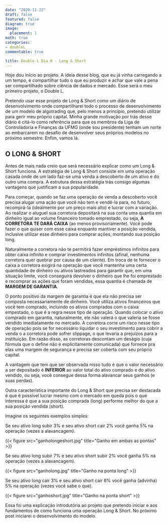 ```yaml
---
date: "2020-11-22"
draft: false
featured: false
diagram: true
image:
  placement: 1
math: true
categories:
- doubleL
commentable: true

title: Double L Dia 0 - Long & Short
---
```



  Hoje dou início ao projeto. A ideia desse blog, que eu já vinha carregando a um tempo, é compartilhar tudo o que eu produzir e achar que vale a pena ser compartilhado sobre ciência de dados e mercado. Esse será o meu primeiro projeto, o Double L.

  Pretendo usar esse projeto de Long & Short como um diário de desenvolvimento onde compartilharei todo o processo de desenvolvimento de um modelo de algotrading que, pelo menos a princípio, pretendo utilizar para gerir meu próprio capital. Minha grande motivação por trás desse diário é citá-lo como referência para que os membros da Liga de Controladoria e Finanças da UFMG (onde sou presidente) tenham um norte ao embarcarem no desafio de desenvolver seus próprios modelos no próximo semestre. Enfim, vamos lá.

## O LONG & SHORT

  Antes de mais nada creio que será necessário explicar como um Long & Short funciona. A estratégia de Long & Short consiste em uma operação casada onde de um lado faz-se uma venda a descoberto de um ativo e do outro uma compra. A estrutura dessa estratégia trás consigo algumas vantagens que justificam a sua popularidade.

  Para começar, quando se faz uma operação de venda a descoberto você precisa alugar uma ação que você não tem e vendê-la para, no futuro, recomprá-la (idealmente por um preço mais alto) e lucrar com a variação. Ao realizar o aluguel sua corretora depositará na sua conta uma quantia em dinheiro igual ao volume financeiro tomado emprestado, ou seja, **A CORRETORA TE DARÁ CAIXA** (ao menos provisoriamente). Você pode fazer o que quiser com esse caixa enquanto mantiver a posição vendida, inclusive utilizar esse dinheiro para comprar ações, montando sua posição long.

  Naturalmente a corretora não te permitirá fazer empréstimos infinitos para obter caixa infinito e comprar investimentos infinitos (afinal, nenhuma corretora quer quebrar por causa de um cliente). Em troca de te fornecer o caixa a corretora exigirá na operação que você mantenha uma certa quantidade de dinheiro ou ativos lastreados para garantir que, em uma situação limite, você conseguirá devolver o dinheiro que lhe foi emprestado e recomprar as ações que foram vendidas, essa quantia é chamada de **MARGEM DE GARANTIA**.

  O ponto positivo da margem de garantia é que ela não precisa ser composta necessariamente de dinheiro. Você utiliza ativos financeiros que você tem comprado, incluindo os ativos comprados com o caixa empestado, o que é a regra nesse tipo de operação. Quando colocar o ativo comprado em garantia, naturalmente, ele não valerá o que valeria se fosse vendido imediatamente no mercado. A corretora corre um risco nesse tipo de operação pois se for necessário liquidar o seu investimento para cobrir a venda o a corretora pode sofrer slippage, o que levaria a prejuízos para a instituição. Em razão disso, as corretoras descontam um deságio (cuja fórmula que o define não é explicitamente comunicada) que fornece pra elas uma margem de segurança e precisa ser coberta com seu próprio capital.

  A vantagem que tem que ser observada nisso tudo é que o valor necessário a ser depositado é **INFERIOR** ao valor total do ativo comprado e do ativo vendido, ou seja, você consegue dessa forma alavancar seus ganhos (e suas perdas).

  Outra característica importante do Long & Short que precisa ser destacada é que é possível lucrar mesmo com o mercado em queda pois o que interessa é que a sua posição comprada (long) performe melhor do que a sua posição vendida (short).

  Imagine os seguintes exemplos simples:

  Se seu ativo long subir 3% e seu ativo short cair 2% você ganha 5% na operação (vezes a alavancagem).
  
  {{< figure src="ganholongeshort.jpg" title="Ganho em ambas as pontas" >}}
  
  Se seu ativo long subir 7% e seu ativo short subir 2% você ganha 5% na operação (vezes a alavancagem).
  
  {{< figure src="ganholong.jpg" title="Ganho na ponta long" >}}
  
  Se seu ativo long cair 3% e seu ativo short cair 8% você ganha (advinha) 5% na operação (vezes você sabe o que).
  
  {{< figure src="ganhoshort.jpg" title="Ganho na ponta short" >}}

  Essa foi uma explicação introdutória ao projeto que pretendo iniciar e aos fundamentos de como funciona uma operação Long & Short. No próximo post iniciarei o desenvolvimento do modelo.
